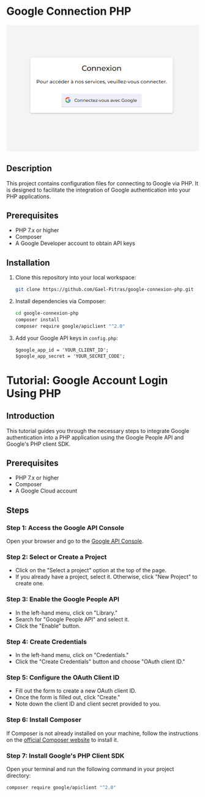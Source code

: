 # Google Connection PHP


<div align="center">
  <img src="./preview.PNG" alt="Logo du projet">
</div>

## Description

This project contains configuration files for connecting to Google via PHP. It is designed to facilitate the integration of Google authentication into your PHP applications.

## Prerequisites

- PHP 7.x or higher
- Composer
- A Google Developer account to obtain API keys

## Installation

1. Clone this repository into your local workspace:

    ```bash
    git clone https://github.com/Gael-Pitras/google-connexion-php.git
    ```

2. Install dependencies via Composer:

    ```bash
    cd google-connexion-php
    composer install
    composer require google/apiclient "^2.0"
    ```

3. Add your Google API keys in `config.php`:

    ```env
    $google_app_id = 'YOUR_CLIENT_ID';
    $google_app_secret = 'YOUR_SECRET_CODE';
    ```

# Tutorial: Google Account Login Using PHP

## Introduction

This tutorial guides you through the necessary steps to integrate Google authentication into a PHP application using the Google People API and Google's PHP client SDK.

## Prerequisites

- PHP 7.x or higher
- Composer
- A Google Cloud account

## Steps

### Step 1: Access the Google API Console

Open your browser and go to the [Google API Console](https://console.cloud.google.com/).

### Step 2: Select or Create a Project

- Click on the "Select a project" option at the top of the page.
- If you already have a project, select it. Otherwise, click "New Project" to create one.

### Step 3: Enable the Google People API

- In the left-hand menu, click on "Library."
- Search for "Google People API" and select it.
- Click the "Enable" button.

### Step 4: Create Credentials

- In the left-hand menu, click on "Credentials."
- Click the "Create Credentials" button and choose "OAuth client ID."

### Step 5: Configure the OAuth Client ID

- Fill out the form to create a new OAuth client ID.
- Once the form is filled out, click "Create."
- Note down the client ID and client secret provided to you.

### Step 6: Install Composer

If Composer is not already installed on your machine, follow the instructions on the [official Composer website](https://getcomposer.org/download/) to install it.

### Step 7: Install Google's PHP Client SDK

Open your terminal and run the following command in your project directory:

```bash
composer require google/apiclient "^2.0"
```

